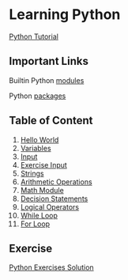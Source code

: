 # Learning Python

[Python Tutorial](https://www.youtube.com/watch?v=_uQrJ0TkZlc)

## Important Links

Builtin Python [modules](https://docs.python.org/3/py-modindex.html)

Python [packages](https://pypi.org/)

## Table of Content

1. [Hello World](https://github.com/furqann/learn-py/blob/master/hello_world.py)
2. [Variables](https://github.com/furqann/learn-py/blob/f4342b566edb8bb7abb4463891b5df2b999411e2/variables.py)
3. [Input](https://github.com/furqann/learn-py/blob/e795e09c309050a12bfc1b819c27946250c53170/input.py)
4. [Exercise Input](https://github.com/furqann/learn-py/blob/39b7fa4c10b40aec141f73c54670e8c606b01900/programs/convert_pounds_to_kg.py)
5. [Strings](https://github.com/furqann/learn-py/blob/9f7b8af9b045b5d8d0446a01c7719bd1ee3e3ec7/strings.py)
6. [Arithmetic Operations](https://github.com/furqann/learn-py/blob/625857a1d4d0569d97c8cf69f73a595db2183f77/arithmetic.py)
7. [Math Module](https://github.com/furqann/learn-py/blob/018ca90de45a74ba7a625a9a96d655fe61d6718a/math_functions.py)
8. [Decision Statements](https://github.com/furqann/learn-py/blob/7a464df061c4d1dd0364df89a312a43ffeec07c1/decision_statement.py)
9. [Logical Operators](https://github.com/furqann/learn-py/blob/8da921462288cfc45c346df0f960f5750da1f24a/logical_operators.py)
10. [While Loop](https://github.com/furqann/learn-py/blob/5b162ca019cc8f2e9bbb50535be19176c24fd9ef/while_loop.py)
11. [For Loop](https://github.com/furqann/learn-py/blob/79f777a7215dfe9c5f56b5c7c6f7ae055dc82b35/loop.py)

## Exercise
[Python Exercises Solution](https://github.com/furqann/learn-py/tree/master/exercises)
